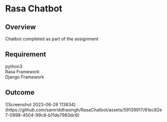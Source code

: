 <h1>Rasa Chatbot</h1>

<h2>Overview</h2>

<p>Chatbot completed as  part of the assignment</p>

<h2>Requirement</h2>

python3<br>
Rasa Framework<br>
Django Framework<br>




<h2>Outcome</h2>
![Screenshot 2023-06-28 113834](https://github.com/samriddhasingh/RasaChatbot/assets/59139917/61ec82e7-0998-4504-99c8-b11de7983dc6)

